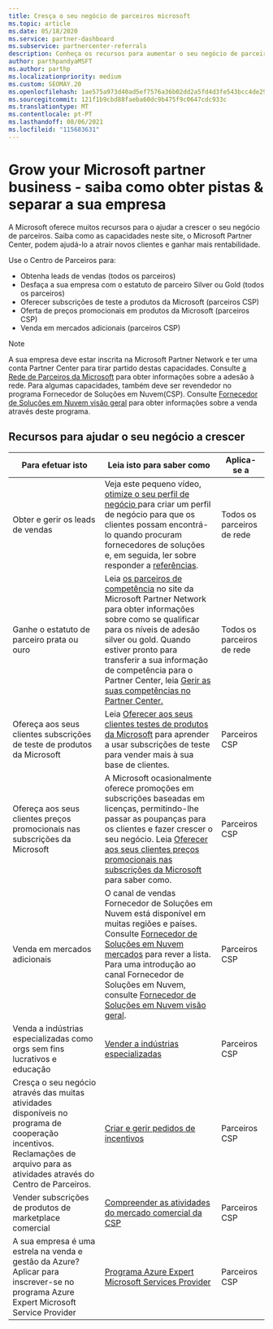 ```yaml
---
title: Cresça o seu negócio de parceiros microsoft
ms.topic: article
ms.date: 05/18/2020
ms.service: partner-dashboard
ms.subservice: partnercenter-referrals
description: Conheça os recursos para aumentar o seu negócio de parceiros da Microsoft. Isto inclui como obter leads de vendas (referências) da Microsoft.
author: parthpandyaMSFT
ms.author: parthp
ms.localizationpriority: medium
ms.custom: SEOMAY.20
ms.openlocfilehash: 1ae575a973d40ad5ef7576a36b02dd2a5fd4d3fe543bcc4de2956d83a9a4303d
ms.sourcegitcommit: 121f1b9cbd88faeba60dc9b475f9c0647cdc933c
ms.translationtype: MT
ms.contentlocale: pt-PT
ms.lasthandoff: 08/06/2021
ms.locfileid: "115683631"
---
```

# <a name="grow-your-microsoft-partner-business---learn-how-to-get-leads--set-your-company-apart"></a>Grow your Microsoft partner business - saiba como obter pistas & separar a sua empresa

A Microsoft oferece muitos recursos para o ajudar a crescer o seu negócio de parceiros. Saiba como as capacidades neste site, o Microsoft Partner Center, podem ajudá-lo a atrair novos clientes e ganhar mais rentabilidade.

Use o Centro de Parceiros para:

- Obtenha leads de vendas (todos os parceiros)
- Desfaça a sua empresa com o estatuto de parceiro Silver ou Gold (todos os parceiros)
- Oferecer subscrições de teste a produtos da Microsoft (parceiros CSP)
- Oferta de preços promocionais em produtos da Microsoft (parceiros CSP)
- Venda em mercados adicionais (parceiros CSP)

> [!NOTE]  
> A sua empresa deve estar inscrita na Microsoft Partner Network e ter uma conta Partner Center para tirar partido destas capacidades. Consulte [a Rede de Parceiros da Microsoft](mpn-overview.md) para obter informações sobre a adesão à rede. Para algumas capacidades, também deve ser revendedor no programa Fornecedor de Soluções em Nuvem(CSP). Consulte [Fornecedor de Soluções em Nuvem visão geral](csp-overview.md) para obter informações sobre a venda através deste programa.

## <a name="resources-to-help-your-business-grow"></a>Recursos para ajudar o seu negócio a crescer

|  **Para efetuar isto**  |  **Leia isto para saber como**  |  **Aplica-se a**  |
|--------------|-----------|--------------
| Obter e gerir os leads de vendas | Veja este pequeno vídeo, [otimize o seu perfil de negócio ](https://player.vimeo.com/video/252788046 ) para criar um perfil de negócio para que os clientes possam encontrá-lo quando procuram fornecedores de soluções e, em seguida, ler sobre responder a [referências](manage-leads.md). | Todos os parceiros de rede |
| Ganhe o estatuto de parceiro prata ou ouro | Leia [os parceiros de competência](https://partner.microsoft.com/membership/competencies) no site da Microsoft Partner Network para obter informações sobre como se qualificar para os níveis de adesão silver ou gold. Quando estiver pronto para transferir a sua informação de competência para o Partner Center, leia [Gerir as suas competências no Partner Center.](learn-about-competencies.md) | Todos os parceiros de rede |
| Ofereça aos seus clientes subscrições de teste de produtos da Microsoft | Leia [Oferecer aos seus clientes testes de produtos da Microsoft](offer-your-customers-trials-of-microsoft-products.md) para aprender a usar subscrições de teste para vender mais à sua base de clientes.| Parceiros CSP |
| Ofereça aos seus clientes preços promocionais nas subscrições da Microsoft | A Microsoft ocasionalmente oferece promoções em subscrições baseadas em licenças, permitindo-lhe passar as poupanças para os clientes e fazer crescer o seu negócio. Leia [Oferecer aos seus clientes preços promocionais nas subscrições da Microsoft](promotions.md) para saber como. | Parceiros CSP |
| Venda em mercados adicionais | O canal de vendas Fornecedor de Soluções em Nuvem está disponível em muitas regiões e países. Consulte [Fornecedor de Soluções em Nuvem mercados](agreements.md) para rever a lista. Para uma introdução ao canal Fornecedor de Soluções em Nuvem, consulte [Fornecedor de Soluções em Nuvem visão geral](csp-overview.md).  | Parceiros CSP |
Venda a indústrias especializadas como orgs sem fins lucrativos e educação|[Vender a indústrias especializadas](get-special-pricing-for-offers.md)|Parceiros CSP|
|Cresça o seu negócio através das muitas atividades disponíveis no programa de cooperação incentivos. Reclamações de arquivo para as atividades através do Centro de Parceiros.| [Criar e gerir pedidos de incentivos](create-incentives-claims.md)|Parceiros CSP|
|Vender subscrições de produtos de marketplace comercial|[Compreender as atividades do mercado comercial da CSP](csp-commercial-marketplace-overview.md)|Parceiros CSP|
|A sua empresa é uma estrela na venda e gestão da Azure? Aplicar para inscrever-se no programa Azure Expert Microsoft Service Provider|[Programa Azure Expert Microsoft Services Provider](azure-expert-msp.md)|Parceiros CSP|
